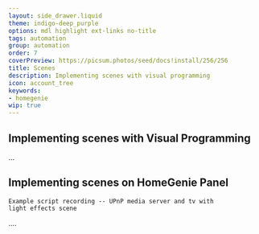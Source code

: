 ```yaml
---
layout: side_drawer.liquid
theme: indigo-deep_purple
options: mdl highlight ext-links no-title
tags: automation
group: automation
order: 7
coverPreview: https://picsum.photos/seed/docs!install/256/256
title: Scenes
description: Implementing scenes with visual programming
icon: account_tree
keywords:
- homegenie
wip: true
---
```


## Implementing scenes with Visual Programming

...

## Implementing scenes on HomeGenie Panel

```
Example script recording -- UPnP media server and tv with
light effects scene
```

....

